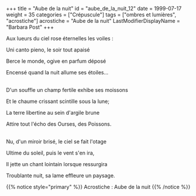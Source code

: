 +++
title = "Aube de la nuit"
id = "aube_de_la_nuit_12"
date = 1999-07-17
weight = 35
categories = ["Crépuscule"]
tags = ["ombres et lumières", "acrostiche"]
acrostiche = "Aube de la nuit"
LastModifierDisplayName = "Barbara Post"
+++

Aux lueurs du ciel rose éternelles les voiles :

Uni canto pieno, le soir tout apaisé

Berce le monde, ogive en parfum déposé

Encensé quand la nuit allume ses étoiles...

 \
D'un souffle un champ fertile exhibe ses moissons

Et le chaume crissant scintille sous la lune;

La terre libertine au sein d'argile brune

Attire tout l'écho des Ourses, des Poissons.

 \
Nu, d'un miroir brisé, le ciel se fait l'otage

Ultime du soleil, puis le vent s'en ira,

Il jette un chant lointain lorsque ressurgira

Troublante nuit, sa lame effleure un paysage.

{{% notice style="primary" %}}
Acrostiche : Aube de la nuit
{{% /notice %}}
